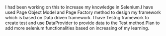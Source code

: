 I had been working on this to increase my knowledge in Selenium.I have used Page Object Model and Page Factory method to design my framework which is based on Data driven framework.
I have Testng framework to create test and use DataProvider to provide data to the Test method.Plan to add more selenium functionalities based on increasing of my learning.
